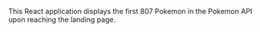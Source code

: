 This React application displays the first 807 Pokemon in the Pokemon API upon reaching the landing page.
